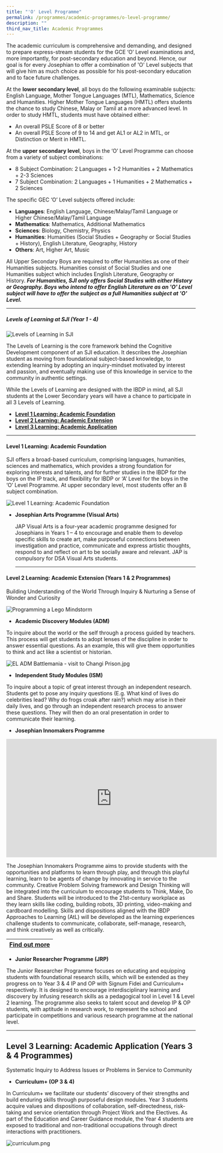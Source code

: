```yaml
---
title: "'O' Level Programme"
permalink: /programmes/academic-programmes/o-level-programme/
description: ""
third_nav_title: Academic Programmes
---
```

The academic curriculum is comprehensive and demanding, and designed to prepare express-stream students for the GCE ‘O’ Level examinations and, more importantly, for post-secondary education and beyond. Hence, our goal is for every Josephian to offer a combination of 'O' Level subjects that will give him as much choice as possible for his post-secondary education and to face future challenges.

  

At the **lower secondary level**, all boys do the following examinable subjects: English Language, Mother Tongue Languages (MTL), Mathematics, Science and Humanities. Higher Mother Tongue Languages (HMTL) offers students the chance to study Chinese, Malay or Tamil at a more advanced level. In order to study HMTL, students must have obtained either:

*   An overall PSLE Score of 8 or better
*   An overall PSLE Score of 9 to 14 and get AL1 or AL2 in MTL, or Distinction or Merit in HMTL.

  

At the **upper secondary level**, boys in the ‘O’ Level Programme can choose from a variety of subject combinations:

*   8 Subject Combination: 2 Languages + 1-2 Humanities + 2 Mathematics + 2-3 Sciences
*   7 Subject Combination: 2 Languages + 1 Humanities + 2 Mathematics + 2 Sciences

  

The specific GEC ‘O’ Level subjects offered include:

*   **Languages**: English Language, Chinese/Malay/Tamil Language or Higher Chinese/Malay/Tamil Language
*   **Mathematics**: Mathematics, Additional Mathematics
*   **Sciences**: Biology, Chemistry, Physics
*   **Humanities**: Humanities (Social Studies + Geography or Social Studies + History), English Literature, Geography, History
*   **Others**: Art, Higher Art, Music

  

All Upper Secondary Boys are required to offer Humanities as one of their Humanities subjects. Humanities consist of Social Studies and one Humanities subject which includes English Literature, Geography or History. **_For Humanities, SJI only offers Social Studies with either History or Geography. Boys who intend to offer English Literature as an 'O' Level subject will have to offer the subject as a full Humanities subject at 'O' Level._**

  

* * *

  

##### **Levels of Learning at SJI (Year 1 - 4)**

  
![Levels of Learning in SJI](/images/Levels%20of%20Learning%20circle.png)

The Levels of Learning is the core framework behind the Cognitive Development component of an SJI education. It describes the Josephian student as moving from foundational subject-based knowledge, to extending learning by adopting an inquiry-mindset motivated by interest and passion, and eventually making use of this knowledge in service to the community in authentic settings.

While the Levels of Learning are designed with the IBDP in mind, all SJI students at the Lower Secondary years will have a chance to participate in all 3 Levels of Learning.

*   **[Level 1 Learning: Academic Foundation](/programmes/academic-programmes/o-level-programme#ptoh45550)**
*   **[Level 2 Learning: Academic Extension](/programmes/academic-programmes/o-level-programme#ptoh45551)**
*   **[Level 3 Learning: Academic Application](/programmes/academic-programmes/o-level-programme#ptoh45552)**

  

* * *

<h4 id="ptoh45550">Level 1 Learning: Academic Foundation</h4>

SJI offers a broad-based curriculum, comprising languages, humanities, sciences and mathematics, which provides a strong foundation for exploring interests and talents, and for further studies in the IBDP for the boys on the IP track, and flexibility for IBDP or ‘A’ Level for the boys in the ‘O’ Level Programme. At upper secondary level, most students offer an 8 subject combination.

![Level 1 Learning: Academic Foundation](/images/AcademicFoundation-subjectcombination2022.png)  

*   **Josephian Arts Programme (Visual Arts)**  
    
    JAP Visual Arts is a four-year academic programme designed for Josephians in Years 1 – 4 to encourage and enable them to develop specific skills to create art, make purposeful connections between investigation and practice, communicate and express artistic thoughts, respond to and reflect on art to be socially aware and relevant. JAP is compulsory for DSA Visual Arts students.
    
      
    
    * * *
    
      

<h4 id="ptoh45551">Level 2 Learning: Academic Extension (Years 1 & 2 Programmes)</h4>
    
Building Understanding of the World Through Inquiry & Nurturing a Sense of Wonder and Curiosity
    
![Programming a Lego Mindstorm](/images/CS%20ADM%20-%20Programming%20a%20Lego%20Mindstorm%201.jpeg)
    
*   **Academic Discovery Modules (ADM)**
    
To inquire about the world or the self through a process guided by teachers. This process will get students to adopt lenses of the discipline in order to answer essential questions. As an example, this will give them opportunities to think and act like a scientist or historian.
    
      
      
 ![EL ADM Battlemania - visit to Changi Prison.jpg](https://www.sji.edu.sg/qql/slot/u560/Programmes/Cognitive%20Development%20Programmes/EL%20ADM%20Battlemania%20-%20visit%20to%20Changi%20Prison.jpg)
    
 *   **Independent Study Modules (ISM)**
    
 To inquire about a topic of great interest through an independent research. Students get to pose any inquiry questions (E.g. What kind of lives do celebrities lead? Why do frogs croak after rain?) which may arise in their daily lives, and go through an independent research process to answer these questions. They will then do an oral presentation in order to communicate their learning.
    
*   **Josephian Innomakers Programme**

<iframe width="560" height="315" src="https://www.youtube.com/embed/u_lnU3NMQts" title="YouTube video player" frameborder="0" allow="accelerometer; autoplay; clipboard-write; encrypted-media; gyroscope; picture-in-picture; web-share" allowfullscreen></iframe>

The Josephian Innomakers Programme aims to provide students with the opportunities and platforms to learn through play, and through this playful learning, learn to be agents of change by innovating in service to the community. Creative Problem Solving framework and Design Thinking will be integrated into the curriculum to encourage students to Think, Make, Do and Share. Students will be introduced to the 21st-century workplace as they learn skills like coding, building robots, 3D printing, video-making and cardboard modelling. Skills and dispositions aligned with the IBDP Approaches to Learning (AtL) will be developed as the learning experiences challenge students to communicate, collaborate, self-manage, research, and think creatively as well as critically.

| [Find out more](https://sites.google.com/sji.edu.sg/innomakersprogramme) |
| --- |

  

*   **Junior Researcher Programme (JRP)**

The Junior Researcher Programme focuses on educating and equipping students with foundational research skills, which will be extended as they progress on to Year 3 & 4 IP and OP with Signum Fidei and Curriculum+ respectively. It is designed to encourage interdisciplinary learning and discovery by infusing research skills as a pedagogical tool in Level 1 & Level 2 learning. The programme also seeks to talent scout and develop IP & OP students, with aptitude in research work, to represent the school and participate in competitions and various research programme at the national level.

  

* * *

  

Level 3 Learning: Academic Application (Years 3 & 4 Programmes)
---------------------------------------------------------------

Systematic Inquiry to Address Issues or Problems in Service to Community  
  

*   **Curriculum+ (OP 3 & 4)**

In Curriculum+ we facilitate our students’ discovery of their strengths and build enduring skills through purposeful design modules. Year 3 students acquire values and dispositions of collaboration, self-directedness, risk-taking and service orientation through Project Work and the Electives. As part of the Education and Career Guidance module, the Year 4 students are exposed to traditional and non-traditional occupations through direct interactions with practitioners.

![curriculum.png](https://www.sji.edu.sg/qql/slot/u560/Programmes/Academic%20Programmes/curriculum.png)